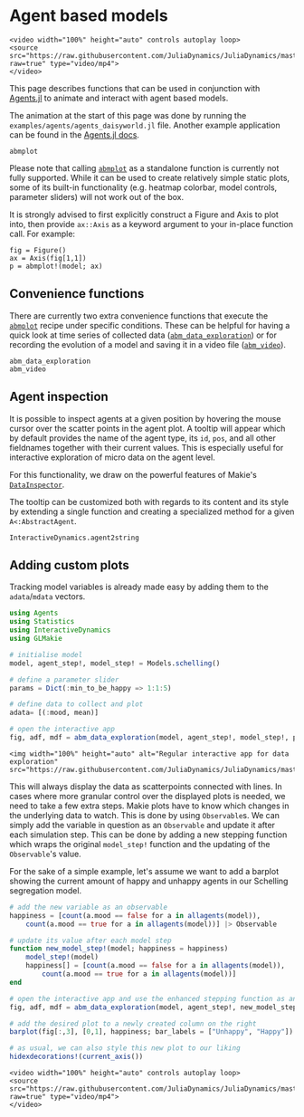 # Agent based models
```@raw html
<video width="100%" height="auto" controls autoplay loop>
<source src="https://raw.githubusercontent.com/JuliaDynamics/JuliaDynamics/master/videos/interact/agents.mp4?raw=true" type="video/mp4">
</video>
```

This page describes functions that can be used in conjunction with [Agents.jl](https://juliadynamics.github.io/Agents.jl/dev/) to animate and interact with agent based models.

The animation at the start of this page was done by running the `examples/agents/agents_daisyworld.jl` file.
Another example application can be found in the [Agents.jl docs](https://juliadynamics.github.io/Agents.jl/dev/examples/schelling/).

```@docs
abmplot
```

Please note that calling [`abmplot`](@ref) as a standalone function is currently not fully supported. 
While it can be used to create relatively simple static plots, some of its built-in functionality (e.g. heatmap colorbar, model controls, parameter sliders) will not work out of the box.

It is strongly advised to first explicitly construct a Figure and Axis to plot into, then provide `ax::Axis` as a keyword argument to your in-place function call.
For example:

```
fig = Figure()
ax = Axis(fig[1,1])
p = abmplot!(model; ax)
```

## Convenience functions

There are currently two extra convenience functions that execute the [`abmplot`](@ref) recipe under specific conditions.
These can be helpful for having a quick look at time series of collected data ([`abm_data_exploration`](@ref)) or for recording the evolution of a model and saving it in a video file ([`abm_video`](@ref)).

```@docs
abm_data_exploration
abm_video
```

## Agent inspection

It is possible to inspect agents at a given position by hovering the mouse cursor over the scatter points in the agent plot.
A tooltip will appear which by default provides the name of the agent type, its `id`, `pos`, and all other fieldnames together with their current values.
This is especially useful for interactive exploration of micro data on the agent level.

For this functionality, we draw on the powerful features of Makie's [`DataInspector`](https://makie.juliaplots.org/v0.15.1/documentation/inspector/).

The tooltip can be customized both with regards to its content and its style by extending a single function and creating a specialized method for a given `A<:AbstractAgent`.

```@docs
InteractiveDynamics.agent2string
```

## Adding custom plots

Tracking model variables is already made easy by adding them to the `adata`/`mdata` vectors.

```julia
using Agents
using Statistics
using InteractiveDynamics
using GLMakie

# initialise model
model, agent_step!, model_step! = Models.schelling()

# define a parameter slider
params = Dict(:min_to_be_happy => 1:1:5)

# define data to collect and plot
adata= [(:mood, mean)]

# open the interactive app
fig, adf, mdf = abm_data_exploration(model, agent_step!, model_step!, params; adata)
```

```@raw html
<img width="100%" height="auto" alt="Regular interactive app for data exploration" src="https://raw.githubusercontent.com/JuliaDynamics/JuliaDynamics/master/videos/interact/custom_plots.png">
```

This will always display the data as scatterpoints connected with lines.
In cases where more granular control over the displayed plots is needed, we need to take a few extra steps.
Makie plots have to know which changes in the underlying data to watch.
This is done by using `Observable`s.
We can simply add the variable in question as an `Observable` and update it after each simulation step.
This can be done by adding a new stepping function which wraps the original `model_step!` function and the updating of the `Observable`'s value.

For the sake of a simple example, let's assume we want to add a barplot showing the current amount of happy and unhappy agents in our Schelling segregation model.

```julia
# add the new variable as an observable
happiness = [count(a.mood == false for a in allagents(model)),
    count(a.mood == true for a in allagents(model))] |> Observable

# update its value after each model step
function new_model_step!(model; happiness = happiness)
    model_step!(model)
    happiness[] = [count(a.mood == false for a in allagents(model)),
        count(a.mood == true for a in allagents(model))]
end

# open the interactive app and use the enhanced stepping function as an argument
fig, adf, mdf = abm_data_exploration(model, agent_step!, new_model_step!, params; adata)

# add the desired plot to a newly created column on the right
barplot(fig[:,3], [0,1], happiness; bar_labels = ["Unhappy", "Happy"])

# as usual, we can also style this new plot to our liking
hidexdecorations!(current_axis())
```

```@raw html
<video width="100%" height="auto" controls autoplay loop>
<source src="https://raw.githubusercontent.com/JuliaDynamics/JuliaDynamics/master/videos/interact/custom_plots.mp4?raw=true" type="video/mp4">
</video>
```
